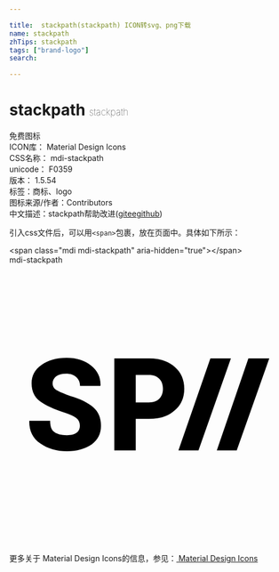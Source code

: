 ```yaml
---

title:  stackpath(stackpath) ICON转svg、png下载
name: stackpath
zhTips: stackpath
tags: ["brand-logo"]
search: 

---
```


# stackpath  <small style="font-size: 60%;font-weight: 100">stackpath</small>


<div class="detail-page">
<p>
<span><span class="badge-success badge">免费图标</span> </span>
<br/>
<span>
ICON库：
<span class="badge-secondary badge">Material Design Icons</span> 
</span>
<br/>
<span>
CSS名称：
<span class="badge-secondary badge">mdi-stackpath</span> 
</span>
<br/>
<span>
unicode：
<span class="badge-secondary badge">F0359</span> 
<copy-btn content='F0359' btn-title=""></copy-btn>
<copy-btn :content='String.fromCodePoint(parseInt("F0359", 16))' btn-title="复制U"></copy-btn>
</span>
<br/>
<span>
版本：
<span class="badge-secondary badge">1.5.54</span> 
</span><br/><span>标签：<span class="badge-light badge"><router-link to="/tags/brand-logo.html">商标、logo</router-link></span></span>
<br/>
<span>图标来源/作者：<span class="badge-light badge">Contributors</span></span> 
<br/>
<span class="zh-detail">中文描述：<span class="badge-primary badge">stackpath</span><span class="help-link"><span>帮助改进</span>(<a href="https://gitee.com/liuwave/icon-helper/edit/master/json/material/stackpath.json" target="_blank" rel="noopener noreferrer">gitee</a><a href="https://github.com/liuwave/icon-helper/edit/master/json/material/stackpath.json" target="_blank" rel="noopener noreferrer">github</a></span>)</span><br/>
</p>
</div>
<div class="alert alert-dark">
  <i class="mdi mdi-stackpath mdi-48px"></i>
  <i class="mdi mdi-stackpath mdi-36px"></i>
  <i class="mdi mdi-stackpath mdi-24px"></i>
  <i class="mdi mdi-stackpath mdi-18px"></i>
</div>
<div>
  <p>引入css文件后，可以用<code>&lt;span&gt;</code>包裹，放在页面中。具体如下所示：    
  </p>
  <div class="alert alert-primary" style="font-size: 14px">
    &lt;span class="mdi mdi-stackpath" aria-hidden="true"&gt;&lt;/span&gt;
    <copy-btn content='<span class="mdi mdi-stackpath" aria-hidden="true"></span>'></copy-btn>
  </div>
  <div class="alert alert-secondary">
    <i class="mdi mdi-stackpath"
    style="font-size: 24px"
    aria-hidden="true"></i> mdi-stackpath
    <copy-btn content="mdi-stackpath" btn-title="复制图标名称"></copy-btn>
  </div>
</div>
<div id="svg" class="svg-wrap">
<svg xmlns="http://www.w3.org/2000/svg" viewBox="0 0 24 24"><path d="M4.91 8C4.04 8 3.32 8.2 2.76 8.61C2.19 9 1.91 9.53 1.91 10.19C1.91 10.85 2.15 11.37 2.62 11.72C3.1 12.07 3.82 12.41 4.8 12.72C5.27 12.88 5.6 13.04 5.78 13.19C5.96 13.34 6.05 13.55 6.05 13.83C6.05 14.07 5.96 14.26 5.78 14.41C5.6 14.56 5.32 14.63 4.94 14.63C4.45 14.63 4.09 14.54 3.85 14.35C3.6 14.16 3.5 13.84 3.5 13.39H1.72L1.71 13.42C1.7 14.25 2 14.89 2.66 15.33C3.3 15.78 4.06 16 4.94 16C5.82 16 6.5 15.8 7.06 15.42C7.59 15.03 7.86 14.5 7.86 13.81C7.86 13.14 7.63 12.61 7.19 12.23C6.74 11.84 6.08 11.5 5.2 11.26C4.62 11.05 4.23 10.88 4 10.74C3.81 10.6 3.71 10.42 3.71 10.2C3.71 9.96 3.81 9.76 4 9.6C4.22 9.44 4.5 9.36 4.87 9.36C5.24 9.36 5.53 9.46 5.74 9.65C5.96 9.84 6.07 10.12 6.06 10.41H7.8L7.82 10.37C7.84 9.68 7.57 9.11 7 8.66C6.47 8.22 5.77 8 4.91 8M9 8.05V15.93H10.84V13.23H11.96C12.89 13.23 13.63 13 14.18 12.5C14.73 12.05 15 11.42 15 10.64C15 9.87 14.73 9.25 14.18 8.77C13.63 8.29 12.89 8.05 11.96 8.05H9M17.24 8.05L14.5 15.93H16.22L19 8.05M20.5 8.05L17.79 15.93H19.5L22.29 8.05M10.84 9.46H11.96C12.35 9.46 12.66 9.57 12.86 9.8C13.07 10 13.17 10.31 13.17 10.65C13.17 11 13.07 11.28 12.86 11.5C12.66 11.71 12.35 11.82 11.96 11.82H10.84" /></svg>
</div>
<detail full-name='mdi-stackpath'></detail>
    
<div><p>更多关于 Material Design Icons的信息，参见：<a target="_blank" href="https://iconhelper.cn/material.html"> Material Design Icons</a>
</p></div>
